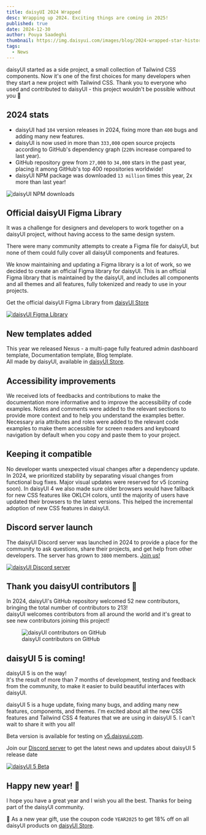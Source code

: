 ```yaml
---
title: daisyUI 2024 Wrapped
desc: Wrapping up 2024. Exciting things are coming in 2025!
published: true
date: 2024-12-30
author: Pouya Saadeghi
thumbnail: https://img.daisyui.com/images/blog/2024-wrapped-star-history.webp
tags:
  - News
---
```


<script>
  import Translate from "$components/Translate.svelte"
</script>

daisyUI started as a side project, a small collection of Tailwind CSS components. Now it's one of the first choices for many developers when they start a new project with Tailwind CSS. Thank you to everyone who used and contributed to daisyUI - this project wouldn't be possible without you 💚

## 2024 stats

- daisyUI had `104` version releases in 2024, fixing more than `400` bugs and adding many new features.
- daisyUI is now used in more than `333,000` open source projects according to GitHub's dependency graph (`220%` increase compared to last year).
- GitHub repository grew from `27,000` to `34,000` stars in the past year, placing it among GitHub's top 400 repositories worldwide!
- daisyUI NPM package was downloaded `13 million` times this year, 2x more than last year!

![daisyUI NPM downloads](https://img.daisyui.com/images/blog/2024-wrapped-npm-weekly.webp)

## Official daisyUI Figma Library

It was a challenge for designers and developers to work together on a daisyUI project, without having access to the same design system.  

There were many community attempts to create a Figma file for daisyUI, but none of them could fully cover all daisyUI components and features.  

We know maintaining and updating a Figma library is a lot of work, so we decided to create an official Figma library for daisyUI. This is an official Figma library that is maintained by the daisyUI, and includes all components and all themes and all features, fully tokenized and ready to use in your projects.  

Get the official daisyUI Figma Library from [daisyUI Store](/store/)

[![daisyUI Figma Library](https://img.daisyui.com/images/blog/2024-wrapped-figma.webp)](/store/)

## New templates added

This year we released Nexus - a multi-page fully featured admin dashboard template, Documentation template, Blog template.  
All made by daisyUI, available in [daisyUI Store](/store/).

## Accessibility improvements

We received lots of feedbacks and contributions to make the documentation more informative and to improve the accessibility of code examples. Notes and comments were added to the relevant sections to provide more context and to help you understand the examples better. Necessary aria attributes and roles were added to the relevant code examples to make them accessible for screen readers and keyboard navigation by default when you copy and paste them to your project.

## Keeping it compatible

No developer wants unexpected visual changes after a dependency update. In 2024, we prioritized stability by separating visual changes from functional bug fixes. Major visual updates were reserved for v5 (coming soon). In daisyUI 4 we also made sure older browsers would have fallback for new CSS features like OKLCH colors, until the majority of users have updated their browsers to the latest versions. This helped the incremental adoption of new CSS features in daisyUI.

## Discord server launch

The daisyUI Discord server was launched in 2024 to provide a place for the community to ask questions, share their projects, and get help from other developers. The server has grown to `3800` members. [Join us!](https://daisyui.com/discord/)

[![daisyUI Discord server](https://img.daisyui.com/images/blog/2024-wrapped-discord.webp)](https://daisyui.com/discord/)

## Thank you daisyUI contributors 💚

In 2024, daisyUI's GitHub repository welcomed 52 new contributors, bringing the total number of contributors to 213!  
daisyUI welcomes contributors from all around the world and it's great to see new contributors joining this project!

<figure>
  <img src="https://opencollective.com/daisyui/contributors.svg?width=745&button=false&avatarHeight=40" alt="daisyUI contributors on GitHub" class="rounded-box">
  <figcaption class="text-center">daisyUI contributors on GitHub</figcaption>
</figure>

## daisyUI 5 is coming!

daisyUI 5 is on the way!  
It's the result of more than 7 months of development, testing and feedback from the community, to make it easier to build beautiful interfaces with daisyUI.

daisyUI 5 is a huge update, fixing many bugs, and adding many new features, components, and themes. I'm excited about all the new CSS features and Tailwind CSS 4 features that we are using in daisyUI 5. I can't wait to share it with you all!

Beta version is available for testing on [v5.daisyui.com](https://v5.daisyui.com/).  

Join our [Discord server](https://daisyui.com/discord/) to get the latest news and updates about daisyUI 5 release date

[![daisyUI 5 Beta](https://img.daisyui.com/images/blog/daisyui-in-lab.webp)](https://v5.daisyui.com/docs/v5/)

## Happy new year! 🎉

I hope you have a great year and I wish you all the best. Thanks for being part of the daisyUI community.

🎁 As a new year gift, use the coupon code `YEAR2025` to get 18% off on all daisyUI products on [daisyUI Store](/store/).
